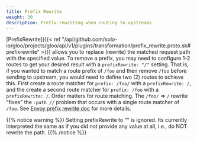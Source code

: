 ```yaml
---
title: Prefix Rewrite
weight: 30
description: Prefix-rewriting when routing to upstreams
---
```


[PrefixRewrite]({{< ref "/api/github.com/solo-io/gloo/projects/gloo/api/v1/plugins/transformation/prefix_rewrite.proto.sk#prefixrewrite" >}})
allows you to replace (rewrite) the matched request path with the specified value. To remove a prefix, you may need to configure 1-2 routes to get your desired result with a `prefixRewrite: "/"` setting. That is, if you wanted to match a route prefix of `/foo` and then remove `/foo` before sending to upstream, you would need to define two (2) routes to achieve this. First create a route matcher for `prefix: /foo/` with a `prefixRewrite: /`, and the create a second route matcher for `prefix: /foo` with a `prefixRewrite: /`. Order matters for route matching. The `/foo/` => `/` rewrite "fixes" the `:path //` problem that occurs with a single route matcher of `/foo`. See [Envoy prefix rewrite doc](https://www.envoyproxy.io/docs/envoy/latest/api-v2/api/v2/route/route.proto.html#envoy-api-field-route-routeaction-prefix-rewrite) for more details.

{{% notice warning %}}
Setting prefixRewrite to "" is ignored. Its currently interpreted the same as if you did not provide any value at all, i.e., do NOT rewrite the path.
{{% /notice %}}

